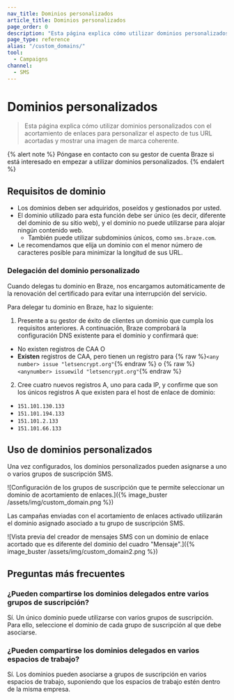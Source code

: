 ```yaml
---
nav_title: Dominios personalizados
article_title: Dominios personalizados
page_order: 0
description: "Esta página explica cómo utilizar dominios personalizados con acortamiento de enlaces para personalizar el aspecto de tus URL acortadas."
page_type: reference
alias: "/custom_domains/"
tool:
  - Campaigns
channel:
  - SMS
---
```


# Dominios personalizados

> Esta página explica cómo utilizar dominios personalizados con el acortamiento de enlaces para personalizar el aspecto de tus URL acortadas y mostrar una imagen de marca coherente. 

{% alert note %}
Póngase en contacto con su gestor de cuenta Braze si está interesado en empezar a utilizar dominios personalizados.
{% endalert %}

## Requisitos de dominio

- Los dominios deben ser adquiridos, poseídos y gestionados por usted.
- El dominio utilizado para esta función debe ser único (es decir, diferente del dominio de su sitio web), y el dominio no puede utilizarse para alojar ningún contenido web.
  - También puede utilizar subdominios únicos, como `sms.braze.com`.
- Le recomendamos que elija un dominio con el menor número de caracteres posible para minimizar la longitud de sus URL.

### Delegación del dominio personalizado

Cuando delegas tu dominio en Braze, nos encargamos automáticamente de la renovación del certificado para evitar una interrupción del servicio. 

Para delegar tu dominio en Braze, haz lo siguiente: 

1. Presente a su gestor de éxito de clientes un dominio que cumpla los requisitos anteriores. A continuación, Braze comprobará la configuración DNS existente para el dominio y confirmará que:

- No existen registros de CAA O
- **Existen** registros de CAA, pero tienen un registro para {% raw %}`<any number> issue "letsencrypt.org"`{% endraw %} o {% raw %}`<anynumber> issuewild "letsencrypt.org"`{% endraw %}

2. Cree cuatro nuevos registros A, uno para cada IP, y confirme que son los únicos registros A que existen para el host de enlace de dominio:
- `151.101.130.133`
- `151.101.194.133`
- `151.101.2.133`
- `151.101.66.133`

## Uso de dominios personalizados

Una vez configurados, los dominios personalizados pueden asignarse a uno o varios grupos de suscripción SMS. 

![Configuración de los grupos de suscripción que te permite seleccionar un dominio de acortamiento de enlaces.]({% image_buster /assets/img/custom_domain.png %})

Las campañas enviadas con el acortamiento de enlaces activado utilizarán el dominio asignado asociado a tu grupo de suscripción SMS.

![Vista previa del creador de mensajes SMS con un dominio de enlace acortado que es diferente del dominio del cuadro "Mensaje".]({% image_buster /assets/img/custom_domain2.png %})

## Preguntas más frecuentes

### ¿Pueden compartirse los dominios delegados entre varios grupos de suscripción?

Sí. Un único dominio puede utilizarse con varios grupos de suscripción. Para ello, seleccione el dominio de cada grupo de suscripción al que debe asociarse.

### ¿Pueden compartirse los dominios delegados en varios espacios de trabajo?

Sí. Los dominios pueden asociarse a grupos de suscripción en varios espacios de trabajo, suponiendo que los espacios de trabajo estén dentro de la misma empresa.